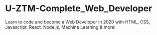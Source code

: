 # U-ZTM-Complete_Web_Developer

Learn to code and become a Web Developer in 2020 with HTML, CSS, Javascript, React, Node.js, Machine Learning & more!